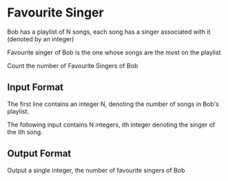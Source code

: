 # Favourite Singer

Bob has a playlist of N songs, each song has a singer associated with it (denoted by an integer)

Favourite singer of Bob is the one whose songs are the most on the playlist

Count the number of Favourite Singers of Bob

## Input Format

The first line contains an integer N, denoting the number of songs in Bob's playlist.

The following input contains N integers, ith integer denoting the singer of the ith song.

## Output Format

Output a single integer, the number of favourite singers of Bob
